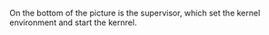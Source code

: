 On the bottom of the picture is the supervisor, which set the kernel
environment and start the kernrel.
